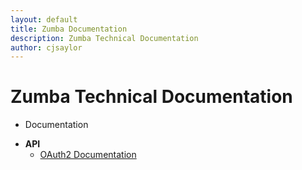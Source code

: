 ```yaml
---
layout: default
title: Zumba Documentation
description: Zumba Technical Documentation
author: cjsaylor
---
```


# Zumba Technical Documentation

<ul class="breadcrumb">
	<li class="active">Documentation</li>
</ul>

* **API**
    * [OAuth2 Documentation]({{site.url}}/docs/api/oauth.html)
